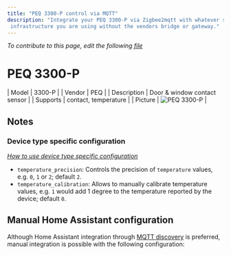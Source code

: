 ```yaml
---
title: "PEQ 3300-P control via MQTT"
description: "Integrate your PEQ 3300-P via Zigbee2mqtt with whatever smart home
 infrastructure you are using without the vendors bridge or gateway."
---
```


*To contribute to this page, edit the following
[file](https://github.com/Koenkk/zigbee2mqtt.io/blob/master/docs/devices/3300-P.md)*

# PEQ 3300-P

| Model | 3300-P  |
| Vendor  | PEQ  |
| Description | Door & window contact sensor |
| Supports | contact, temperature |
| Picture | ![PEQ 3300-P](./assets/devices/3300-P.jpg) |

## Notes


### Device type specific configuration
*[How to use device type specific configuration](../information/configuration.md)*


* `temperature_precision`: Controls the precision of `temperature` values,
e.g. `0`, `1` or `2`; default `2`.
* `temperature_calibration`: Allows to manually calibrate temperature values,
e.g. `1` would add 1 degree to the temperature reported by the device; default `0`.


## Manual Home Assistant configuration
Although Home Assistant integration through [MQTT discovery](../integration/home_assistant) is preferred,
manual integration is possible with the following configuration:
